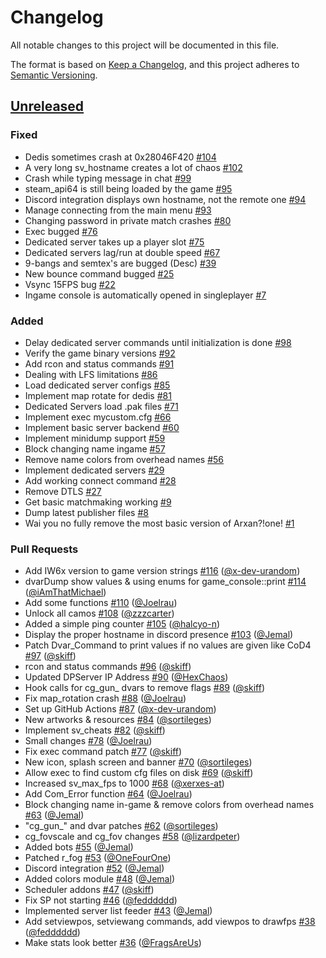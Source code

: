 # Changelog

All notable changes to this project will be documented in this file.

The format is based on [Keep a Changelog](https://keepachangelog.com/en/1.0.0/),
and this project adheres to [Semantic Versioning](https://semver.org/spec/v2.0.0.html).

## [Unreleased]

### Fixed

- Dedis sometimes crash at 0x28046F420 [\#104](https://github.com/XLabsProject/iw6x-client/issues/104)
- A very long sv_hostname creates a lot of chaos [\#102](https://github.com/XLabsProject/iw6x-client/issues/102)
- Crash while typing message in chat [\#99](https://github.com/XLabsProject/iw6x-client/issues/99)
- steam_api64 is still being loaded by the game [\#95](https://github.com/XLabsProject/iw6x-client/issues/95)
- Discord integration displays own hostname, not the remote one [\#94](https://github.com/XLabsProject/iw6x-client/issues/94)
- Manage connecting from the main menu [\#93](https://github.com/XLabsProject/iw6x-client/issues/93)
- Changing password in private match crashes [\#80](https://github.com/XLabsProject/iw6x-client/issues/80)
- Exec bugged [\#76](https://github.com/XLabsProject/iw6x-client/issues/76)
- Dedicated server takes up a player slot [\#75](https://github.com/XLabsProject/iw6x-client/issues/75)
- Dedicated servers lag/run at double speed [\#67](https://github.com/XLabsProject/iw6x-client/issues/67)
- 9-bangs and semtex's are bugged \(Desc\) [\#39](https://github.com/XLabsProject/iw6x-client/issues/39)
- New bounce command bugged [\#25](https://github.com/XLabsProject/iw6x-client/issues/25)
- Vsync 15FPS bug [\#22](https://github.com/XLabsProject/iw6x-client/issues/22)
- Ingame console is automatically opened in singleplayer [\#7](https://github.com/XLabsProject/iw6x-client/issues/7)

### Added

- Delay dedicated server commands until initialization is done [\#98](https://github.com/XLabsProject/iw6x-client/issues/98)
- Verify the game binary versions [\#92](https://github.com/XLabsProject/iw6x-client/issues/92)
- Add rcon and status commands [\#91](https://github.com/XLabsProject/iw6x-client/issues/91)
- Dealing with LFS limitations [\#86](https://github.com/XLabsProject/iw6x-client/issues/86)
- Load dedicated server configs [\#85](https://github.com/XLabsProject/iw6x-client/issues/85)
- Implement map rotate for dedis [\#81](https://github.com/XLabsProject/iw6x-client/issues/81)
- Dedicated Servers load .pak files [\#71](https://github.com/XLabsProject/iw6x-client/issues/71)
- Implement exec mycustom.cfg [\#66](https://github.com/XLabsProject/iw6x-client/issues/66)
- Implement basic server backend [\#60](https://github.com/XLabsProject/iw6x-client/issues/60)
- Implement minidump support [\#59](https://github.com/XLabsProject/iw6x-client/issues/59)
- Block changing name ingame [\#57](https://github.com/XLabsProject/iw6x-client/issues/57)
- Remove name colors from overhead names [\#56](https://github.com/XLabsProject/iw6x-client/issues/56)
- Implement dedicated servers [\#29](https://github.com/XLabsProject/iw6x-client/issues/29)
- Add working connect command [\#28](https://github.com/XLabsProject/iw6x-client/issues/28)
- Remove DTLS [\#27](https://github.com/XLabsProject/iw6x-client/issues/27)
- Get basic matchmaking working [\#9](https://github.com/XLabsProject/iw6x-client/issues/9)
- Dump latest publisher files [\#8](https://github.com/XLabsProject/iw6x-client/issues/8)
- Wai you no fully remove the most basic version of Arxan?!one! [\#1](https://github.com/XLabsProject/iw6x-client/issues/1)

### Pull Requests

- Add IW6x version to game version strings [\#116](https://github.com/XLabsProject/iw6x-client/pull/116) ([@x-dev-urandom](https://github.com/x-dev-urandom))
- dvarDump show values & using enums for game_console::print [\#114](https://github.com/XLabsProject/iw6x-client/pull/114) ([@iAmThatMichael](https://github.com/iAmThatMichael))
- Add some functions [\#110](https://github.com/XLabsProject/iw6x-client/pull/110) ([@Joelrau](https://github.com/Joelrau))
- Unlock all camos [\#108](https://github.com/XLabsProject/iw6x-client/pull/108) ([@zzzcarter](https://github.com/zzzcarter))
- Added a simple ping counter [\#105](https://github.com/XLabsProject/iw6x-client/pull/105) ([@halcyo-n](https://github.com/halcyo-n))
- Display the proper hostname in discord presence [\#103](https://github.com/XLabsProject/iw6x-client/pull/103) ([@Jemal](https://github.com/Jemal))
- Patch Dvar_Command to print values if no values are given like CoD4 [\#97](https://github.com/XLabsProject/iw6x-client/pull/97) ([@skiff](https://github.com/skiff))
- rcon and status commands [\#96](https://github.com/XLabsProject/iw6x-client/pull/96) ([@skiff](https://github.com/skiff))
- Updated DPServer IP Address [\#90](https://github.com/XLabsProject/iw6x-client/pull/90) ([@HexChaos](https://github.com/HexChaos))
- Hook calls for cg_gun\_ dvars to remove flags [\#89](https://github.com/XLabsProject/iw6x-client/pull/89) ([@skiff](https://github.com/skiff))
- Fix map_rotation crash [\#88](https://github.com/XLabsProject/iw6x-client/pull/88) ([@Joelrau](https://github.com/Joelrau))
- Set up GitHub Actions [\#87](https://github.com/XLabsProject/iw6x-client/pull/87) ([@x-dev-urandom](https://github.com/x-dev-urandom))
- New artworks & resources [\#84](https://github.com/XLabsProject/iw6x-client/pull/84) ([@sortileges](https://github.com/sortileges))
- Implement sv_cheats [\#82](https://github.com/XLabsProject/iw6x-client/pull/82) ([@skiff](https://github.com/skiff))
- Small changes [\#78](https://github.com/XLabsProject/iw6x-client/pull/78) ([@Joelrau](https://github.com/Joelrau))
- Fix exec command patch [\#77](https://github.com/XLabsProject/iw6x-client/pull/77) ([@skiff](https://github.com/skiff))
- New icon, splash screen and banner [\#70](https://github.com/XLabsProject/iw6x-client/pull/70) ([@sortileges](https://github.com/sortileges))
- Allow exec to find custom cfg files on disk [\#69](https://github.com/XLabsProject/iw6x-client/pull/69) ([@skiff](https://github.com/skiff))
- Increased sv_max_fps to 1000 [\#68](https://github.com/XLabsProject/iw6x-client/pull/68) ([@xerxes-at](https://github.com/xerxes-at))
- Add Com_Error function [\#64](https://github.com/XLabsProject/iw6x-client/pull/64) ([@Joelrau](https://github.com/Joelrau))
- Block changing name in-game & remove colors from overhead names [\#63](https://github.com/XLabsProject/iw6x-client/pull/63) ([@Jemal](https://github.com/Jemal))
- "cg_gun\_" and dvar patches [\#62](https://github.com/XLabsProject/iw6x-client/pull/62) ([@sortileges](https://github.com/sortileges))
- cg_fovscale and cg_fov changes [\#58](https://github.com/XLabsProject/iw6x-client/pull/58) ([@lizardpeter](https://github.com/lizardpeter))
- Added bots [\#55](https://github.com/XLabsProject/iw6x-client/pull/55) ([@Jemal](https://github.com/Jemal))
- Patched r_fog [\#53](https://github.com/XLabsProject/iw6x-client/pull/53) ([@OneFourOne](https://github.com/OneFourOne))
- Discord integration [\#52](https://github.com/XLabsProject/iw6x-client/pull/52) ([@Jemal](https://github.com/Jemal))
- Added colors module [\#48](https://github.com/XLabsProject/iw6x-client/pull/48) ([@Jemal](https://github.com/Jemal))
- Scheduler addons [\#47](https://github.com/XLabsProject/iw6x-client/pull/47) ([@skiff](https://github.com/skiff))
- Fix SP not starting [\#46](https://github.com/XLabsProject/iw6x-client/pull/46) ([@fedddddd](https://github.com/fedddddd))
- Implemented server list feeder [\#43](https://github.com/XLabsProject/iw6x-client/pull/43) ([@Jemal](https://github.com/Jemal))
- Add setviewpos, setviewang commands, add viewpos to drawfps [\#38](https://github.com/XLabsProject/iw6x-client/pull/38) ([@fedddddd](https://github.com/fedddddd))
- Make stats look better [\#36](https://github.com/XLabsProject/iw6x-client/pull/36) ([@FragsAreUs](https://github.com/FragsAreUs))

[Unreleased]: https://github.com/XLabsProject/iw6x-client/tree/HEAD
